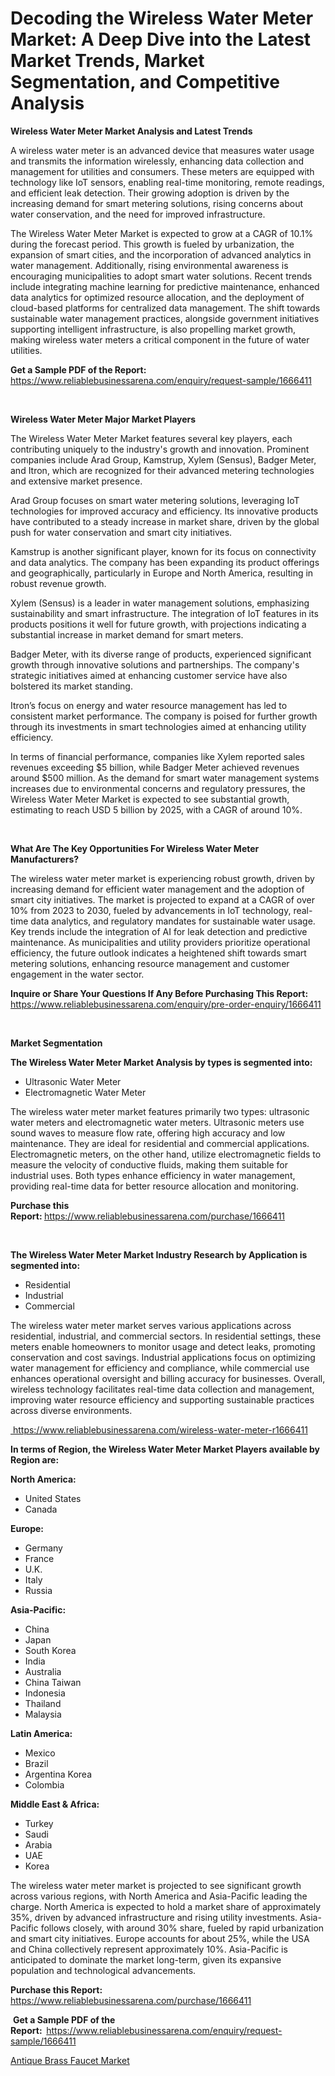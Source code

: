 <p><h1>Decoding the Wireless Water Meter Market: A Deep Dive into the Latest Market Trends, Market Segmentation, and Competitive Analysis</h1></p><p><strong>Wireless Water Meter Market Analysis and Latest Trends</strong></p>
<p><p>A wireless water meter is an advanced device that measures water usage and transmits the information wirelessly, enhancing data collection and management for utilities and consumers. These meters are equipped with technology like IoT sensors, enabling real-time monitoring, remote readings, and efficient leak detection. Their growing adoption is driven by the increasing demand for smart metering solutions, rising concerns about water conservation, and the need for improved infrastructure.</p><p>The Wireless Water Meter Market is expected to grow at a CAGR of 10.1% during the forecast period. This growth is fueled by urbanization, the expansion of smart cities, and the incorporation of advanced analytics in water management. Additionally, rising environmental awareness is encouraging municipalities to adopt smart water solutions. Recent trends include integrating machine learning for predictive maintenance, enhanced data analytics for optimized resource allocation, and the deployment of cloud-based platforms for centralized data management. The shift towards sustainable water management practices, alongside government initiatives supporting intelligent infrastructure, is also propelling market growth, making wireless water meters a critical component in the future of water utilities.</p></p>
<p><strong>Get a Sample PDF of the Report:&nbsp;</strong> <a href="https://www.reliablebusinessarena.com/enquiry/request-sample/1666411?utm_campaign=2262&utm_medium=2&utm_source=Github&utm_content=ia&utm_term=09022025&utm_id=wireless-water-meter">https://www.reliablebusinessarena.com/enquiry/request-sample/1666411</a></p>
<p>&nbsp;</p>
<p><strong>Wireless Water Meter Major Market Players</strong></p>
<p><p>The Wireless Water Meter Market features several key players, each contributing uniquely to the industry's growth and innovation. Prominent companies include Arad Group, Kamstrup, Xylem (Sensus), Badger Meter, and Itron, which are recognized for their advanced metering technologies and extensive market presence.</p><p>Arad Group focuses on smart water metering solutions, leveraging IoT technologies for improved accuracy and efficiency. Its innovative products have contributed to a steady increase in market share, driven by the global push for water conservation and smart city initiatives.</p><p>Kamstrup is another significant player, known for its focus on connectivity and data analytics. The company has been expanding its product offerings and geographically, particularly in Europe and North America, resulting in robust revenue growth. </p><p>Xylem (Sensus) is a leader in water management solutions, emphasizing sustainability and smart infrastructure. The integration of IoT features in its products positions it well for future growth, with projections indicating a substantial increase in market demand for smart meters.</p><p>Badger Meter, with its diverse range of products, experienced significant growth through innovative solutions and partnerships. The company's strategic initiatives aimed at enhancing customer service have also bolstered its market standing.</p><p>Itron’s focus on energy and water resource management has led to consistent market performance. The company is poised for further growth through its investments in smart technologies aimed at enhancing utility efficiency.</p><p>In terms of financial performance, companies like Xylem reported sales revenues exceeding $5 billion, while Badger Meter achieved revenues around $500 million. As the demand for smart water management systems increases due to environmental concerns and regulatory pressures, the Wireless Water Meter Market is expected to see substantial growth, estimating to reach USD 5 billion by 2025, with a CAGR of around 10%.</p></p>
<p>&nbsp;</p>
<p><strong>What Are The Key Opportunities For Wireless Water Meter Manufacturers?</strong></p>
<p><p>The wireless water meter market is experiencing robust growth, driven by increasing demand for efficient water management and the adoption of smart city initiatives. The market is projected to expand at a CAGR of over 10% from 2023 to 2030, fueled by advancements in IoT technology, real-time data analytics, and regulatory mandates for sustainable water usage. Key trends include the integration of AI for leak detection and predictive maintenance. As municipalities and utility providers prioritize operational efficiency, the future outlook indicates a heightened shift towards smart metering solutions, enhancing resource management and customer engagement in the water sector.</p></p>
<p><strong>Inquire or Share Your Questions If Any Before Purchasing This Report:</strong> <a href="https://www.reliablebusinessarena.com/enquiry/pre-order-enquiry/1666411?utm_campaign=2262&utm_medium=2&utm_source=Github&utm_content=ia&utm_term=09022025&utm_id=wireless-water-meter">https://www.reliablebusinessarena.com/enquiry/pre-order-enquiry/1666411</a></p>
<p>&nbsp;</p>
<p><strong>Market Segmentation</strong></p>
<p><strong>The Wireless Water Meter Market Analysis by types is segmented into:</strong></p>
<p><ul><li>Ultrasonic Water Meter</li><li>Electromagnetic Water Meter</li></ul></p>
<p><p>The wireless water meter market features primarily two types: ultrasonic water meters and electromagnetic water meters. Ultrasonic meters use sound waves to measure flow rate, offering high accuracy and low maintenance. They are ideal for residential and commercial applications. Electromagnetic meters, on the other hand, utilize electromagnetic fields to measure the velocity of conductive fluids, making them suitable for industrial uses. Both types enhance efficiency in water management, providing real-time data for better resource allocation and monitoring.</p></p>
<p><strong>Purchase this Report:&nbsp;</strong><a href="https://www.reliablebusinessarena.com/purchase/1666411?utm_campaign=2262&utm_medium=2&utm_source=Github&utm_content=ia&utm_term=09022025&utm_id=wireless-water-meter">https://www.reliablebusinessarena.com/purchase/1666411</a></p>
<p>&nbsp;</p>
<p><strong>The Wireless Water Meter Market Industry Research by Application is segmented into:</strong></p>
<p><ul><li>Residential</li><li>Industrial</li><li>Commercial</li></ul></p>
<p><p>The wireless water meter market serves various applications across residential, industrial, and commercial sectors. In residential settings, these meters enable homeowners to monitor usage and detect leaks, promoting conservation and cost savings. Industrial applications focus on optimizing water management for efficiency and compliance, while commercial use enhances operational oversight and billing accuracy for businesses. Overall, wireless technology facilitates real-time data collection and management, improving water resource efficiency and supporting sustainable practices across diverse environments.</p></p>
<p><a href="https://www.reliablebusinessarena.com/wireless-water-meter-r1666411?utm_campaign=2262&utm_medium=2&utm_source=Github&utm_content=ia&utm_term=09022025&utm_id=wireless-water-meter">&nbsp;https://www.reliablebusinessarena.com/wireless-water-meter-r1666411</a></p>
<p><strong>In terms of Region, the Wireless Water Meter Market Players available by Region are:</strong></p>
<p>
    <p> <strong> North America: </strong>
        <ul>
            <li>United States</li>
            <li>Canada</li>
        </ul>
        </p> 
    <p> <strong> Europe: </strong>
        <ul>
            <li>Germany</li>
            <li>France</li>
            <li>U.K.</li>
            <li>Italy</li>
            <li>Russia</li>
        </ul>
        </p> 
    <p> <strong> Asia-Pacific: </strong>
        <ul>
            <li>China</li>
            <li>Japan</li>
            <li>South Korea</li>
            <li>India</li>
            <li>Australia</li>
            <li>China Taiwan</li>
            <li>Indonesia</li>
            <li>Thailand</li>
            <li>Malaysia</li>
        </ul>
        </p> 
    <p> <strong> Latin America: </strong>
        <ul>
            <li>Mexico</li>
            <li>Brazil</li>
            <li>Argentina Korea</li>
            <li>Colombia</li>
        </ul>
        </p> 
    <p> <strong> Middle East & Africa: </strong>
        <ul>
            <li>Turkey</li>
            <li>Saudi</li>
            <li>Arabia</li>
            <li>UAE</li>
            <li>Korea</li>
        </ul>
    </p>
    </p>
<p><p>The wireless water meter market is projected to see significant growth across various regions, with North America and Asia-Pacific leading the charge. North America is expected to hold a market share of approximately 35%, driven by advanced infrastructure and rising utility investments. Asia-Pacific follows closely, with around 30% share, fueled by rapid urbanization and smart city initiatives. Europe accounts for about 25%, while the USA and China collectively represent approximately 10%. Asia-Pacific is anticipated to dominate the market long-term, given its expansive population and technological advancements.</p></p>
<p><strong>Purchase this Report: </strong><a href="https://www.reliablebusinessarena.com/purchase/1666411?utm_campaign=2262&utm_medium=2&utm_source=Github&utm_content=ia&utm_term=09022025&utm_id=wireless-water-meter">https://www.reliablebusinessarena.com/purchase/1666411</a></p>
<p>&nbsp;<strong>Get a Sample PDF of the Report:&nbsp;&nbsp;</strong><a href="https://www.reliablebusinessarena.com/enquiry/request-sample/1666411?utm_campaign=2262&utm_medium=2&utm_source=Github&utm_content=ia&utm_term=09022025&utm_id=wireless-water-meter">https://www.reliablebusinessarena.com/enquiry/request-sample/1666411</a></p>
<p><strong></strong></p>
<p><p><a href="https://github.com/leopardmicheal7019/Market-Research-Report-List-1/blob/main/antique-brass-faucet-market.md?utm_campaign=2262&utm_medium=2&utm_source=Github&utm_content=ia&utm_term=09022025&utm_id=wireless-water-meter">Antique Brass Faucet Market</a></p></p>